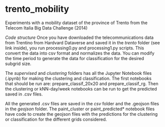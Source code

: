# trento_mobility
Experiments with a mobility dataset of the province of Trento from the Telecom Italia Big Data Challenge (2014)

*Code structure*
Once you have downloaded the telecommunications data from Trentino from Hardvard Dataverse and saved 
it in the *trento* folder (see link inside), you run processing0.py and processing1.py scripts.
This convert the data into csv format and normalizes the data.
You can modify the time period to generate the data for classification for the desired subgrid size.

The *supervised* and *clustering* folders has all the Jupyter Notebook files (.ipynb) for making the
clustering and classification.
The first notebooks that should be run are: prepare_classif_20x20 and prepare_classif_rg.
Then the clustering or kNN-day/week notebooks can be run to get the predicted saved in .csv files.

All the generated .csv files are saved in the *csv* folder and the .geojson files in the *geojson* folder.
The paint_cluster or paint_predicted* notebook files have code to create the geojson files with the 
predictions for the clustering or classification for the different grids considered.
